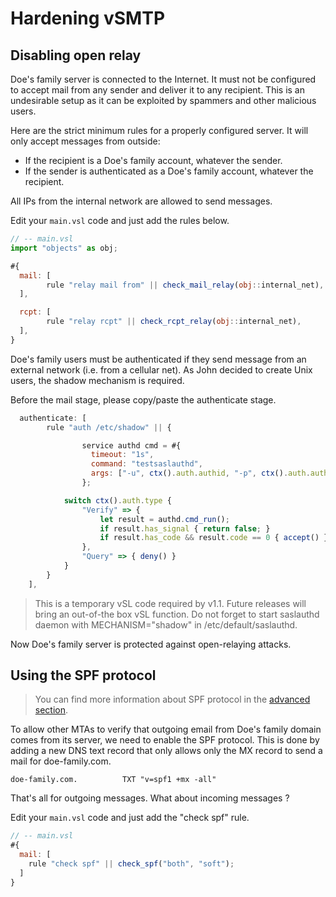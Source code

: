 # Hardening vSMTP

## Disabling open relay

Doe's family server is connected to the Internet. It must not be configured to accept mail from any sender and deliver it to any recipient. This is an undesirable setup as it can be exploited by spammers and other malicious users.

Here are the strict minimum rules for a properly configured server. It will only accept messages from outside:

- If the recipient is a Doe's family account, whatever the sender.
- If the sender is authenticated as a Doe's family account, whatever the recipient.

All IPs from the internal network are allowed to send messages.

Edit your `main.vsl` code and just add the rules below.

```javascript
// -- main.vsl
import "objects" as obj;

#{
  mail: [
        rule "relay mail from" || check_mail_relay(obj::internal_net),
  ],

  rcpt: [
        rule "relay rcpt" || check_rcpt_relay(obj::internal_net),
  ],
}
```

Doe's family users must be authenticated if they send message from an external network (i.e. from a cellular net). As John decided to create Unix users, the shadow mechanism is required.

Before the mail stage, please copy/paste the authenticate stage.

```javascript
  authenticate: [
        rule "auth /etc/shadow" || {

                service authd cmd = #{
                  timeout: "1s",
                  command: "testsaslauthd",
                  args: ["-u", ctx().auth.authid, "-p", ctx().auth.authpass]
                };

            switch ctx().auth.type {
                "Verify" => {
                    let result = authd.cmd_run();
                    if result.has_signal { return false; }
                    if result.has_code && result.code == 0 { accept() } else { deny() }
                },
                "Query" => { deny() }
            }
        }
    ],
```

> This is a temporary vSL code required by v1.1. Future releases will bring an out-of-the box vSL function. Do not forget to start saslauthd daemon with MECHANISM="shadow" in /etc/default/saslauthd.

Now Doe's family server is protected against open-relaying attacks.


## Using the SPF protocol

> You can find more information about SPF protocol in the [advanced section].

[advanced section]: ../../advanced/eam/spf.md

To allow other MTAs to verify that outgoing email from Doe's family domain comes from its server, we need to enable the SPF protocol. This is done by adding a new DNS text record that only allows only the MX record to send a mail for doe-family.com.

```shell
doe-family.com.          TXT "v=spf1 +mx -all"
```

That's all for outgoing messages. What about incoming messages ?

Edit your `main.vsl` code and just add the "check spf" rule.

```javascript
// -- main.vsl
#{
  mail: [
    rule "check spf" || check_spf("both", "soft");
  ]
}
```
